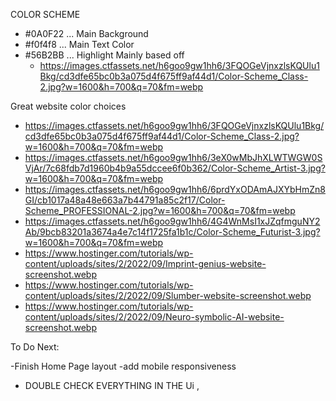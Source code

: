 COLOR SCHEME
- #0A0F22 ... Main Background
- #f0f4f8 ... Main Text Color
- #56B2BB ... Highlight
  Mainly based off 
  - https://images.ctfassets.net/h6goo9gw1hh6/3FQOGeVjnxzlsKQUlu1Bkg/cd3dfe65bc0b3a075d4f675ff9af44d1/Color-Scheme_Class-2.jpg?w=1600&h=700&q=70&fm=webp
  


Great website color choices
- https://images.ctfassets.net/h6goo9gw1hh6/3FQOGeVjnxzlsKQUlu1Bkg/cd3dfe65bc0b3a075d4f675ff9af44d1/Color-Scheme_Class-2.jpg?w=1600&h=700&q=70&fm=webp
- https://images.ctfassets.net/h6goo9gw1hh6/3eX0wMbJhXLWTWGW0SVjAr/7c68fdb7d1960b4b9a55dccee6f0b362/Color-Scheme_Artist-3.jpg?w=1600&h=700&q=70&fm=webp
- https://images.ctfassets.net/h6goo9gw1hh6/6prdYxODAmAJXYbHmZn8GI/cb1017a48a48e663a7b44791a85c2f17/Color-Scheme_PROFESSIONAL-2.jpg?w=1600&h=700&q=70&fm=webp
- https://images.ctfassets.net/h6goo9gw1hh6/4G4WnMsI1xJZqfmguNY2Ab/9bcb83201a3674a4e7c14f1725fa1b1c/Color-Scheme_Futurist-3.jpg?w=1600&h=700&q=70&fm=webp
- https://www.hostinger.com/tutorials/wp-content/uploads/sites/2/2022/09/Imprint-genius-website-screenshot.webp
- https://www.hostinger.com/tutorials/wp-content/uploads/sites/2/2022/09/Slumber-website-screenshot.webp
- https://www.hostinger.com/tutorials/wp-content/uploads/sites/2/2022/09/Neuro-symbolic-AI-website-screenshot.webp

To Do Next:

-Finish Home Page layout
  -add mobile responsiveness

- DOUBLE CHECK EVERYTHING IN THE Ui , 
